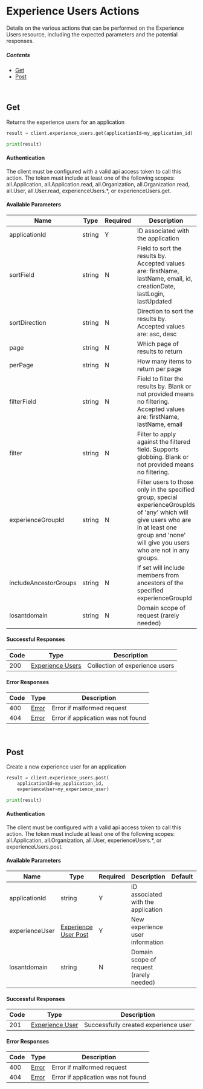 # Experience Users Actions

Details on the various actions that can be performed on the
Experience Users resource, including the expected
parameters and the potential responses.

##### Contents

*   [Get](#get)
*   [Post](#post)

<br/>

## Get

Returns the experience users for an application

```python
result = client.experience_users.get(applicationId=my_application_id)

print(result)
```

#### Authentication
The client must be configured with a valid api access token to call this
action. The token must include at least one of the following scopes:
all.Application, all.Application.read, all.Organization, all.Organization.read, all.User, all.User.read, experienceUsers.*, or experienceUsers.get.

#### Available Parameters

| Name | Type | Required | Description | Default | Example |
| ---- | ---- | -------- | ----------- | ------- | ------- |
| applicationId | string | Y | ID associated with the application |  | 575ec8687ae143cd83dc4a97 |
| sortField | string | N | Field to sort the results by. Accepted values are: firstName, lastName, email, id, creationDate, lastLogin, lastUpdated | email | email |
| sortDirection | string | N | Direction to sort the results by. Accepted values are: asc, desc | asc | asc |
| page | string | N | Which page of results to return | 0 | 0 |
| perPage | string | N | How many items to return per page | 1000 | 10 |
| filterField | string | N | Field to filter the results by. Blank or not provided means no filtering. Accepted values are: firstName, lastName, email |  | email |
| filter | string | N | Filter to apply against the filtered field. Supports globbing. Blank or not provided means no filtering. |  | my*user |
| experienceGroupId | string | N | Filter users to those only in the specified group, special experienceGroupIds of &#x27;any&#x27; which will give users who are in at least one group and &#x27;none&#x27; will give you users who are not in any groups. |  | 575ec8687ae143cd83dc4a97 |
| includeAncestorGroups | string | N | If set will include members from ancestors of the specified experienceGroupId |  | true |
| losantdomain | string | N | Domain scope of request (rarely needed) |  | example.com |

#### Successful Responses

| Code | Type | Description |
| ---- | ---- | ----------- |
| 200 | [Experience Users](_schemas.md#experience-users) | Collection of experience users |

#### Error Responses

| Code | Type | Description |
| ---- | ---- | ----------- |
| 400 | [Error](_schemas.md#error) | Error if malformed request |
| 404 | [Error](_schemas.md#error) | Error if application was not found |

<br/>

## Post

Create a new experience user for an application

```python
result = client.experience_users.post(
    applicationId=my_application_id,
    experienceUser=my_experience_user)

print(result)
```

#### Authentication
The client must be configured with a valid api access token to call this
action. The token must include at least one of the following scopes:
all.Application, all.Organization, all.User, experienceUsers.*, or experienceUsers.post.

#### Available Parameters

| Name | Type | Required | Description | Default | Example |
| ---- | ---- | -------- | ----------- | ------- | ------- |
| applicationId | string | Y | ID associated with the application |  | 575ec8687ae143cd83dc4a97 |
| experienceUser | [Experience User Post](_schemas.md#experience-user-post) | Y | New experience user information |  | [Experience User Post Example](_schemas.md#experience-user-post-example) |
| losantdomain | string | N | Domain scope of request (rarely needed) |  | example.com |

#### Successful Responses

| Code | Type | Description |
| ---- | ---- | ----------- |
| 201 | [Experience User](_schemas.md#experience-user) | Successfully created experience user |

#### Error Responses

| Code | Type | Description |
| ---- | ---- | ----------- |
| 400 | [Error](_schemas.md#error) | Error if malformed request |
| 404 | [Error](_schemas.md#error) | Error if application was not found |
